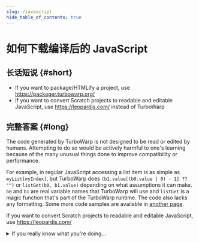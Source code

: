 ```yaml
---
slug: /javascript
hide_table_of_contents: true
---
```


# 如何下载编译后的 JavaScript

## 长话短说 {#short}

 * If you want to package/HTMLify a project, use https://packager.turbowarp.org/
 * If you want to convert Scratch projects to readable and editable JavaScript, use https://leopardjs.com/ instead of TurboWarp

## 完整答案 {#long}

The code generated by TurboWarp is not designed to be read or edited by humans. Attempting to do so would be actively harmful to one's learning because of the many unusual things done to improve compatibility or performance.

For example, in regular JavaScript accessing a list item is as simple as `myList[myIndex]`, but TurboWarp does `(b1.value[(b0.value | 0) - 1] ?? "")` or `listGet(b0, b1.value)` depending on what assumptions it can make. `b0` and `b1` are real variable names that TurboWarp will use and `listGet` is a magic function that's part of the TurboWarp runtime. The code also lacks any formatting. Some more code samples are available in [another page](how).

If you want to convert Scratch projects to readable and editable JavaScript, use https://leopardjs.com/

<details>
<summary>If you really know what you're doing...</summary>

Run this in the JavaScript console before starting the project:

```js
vm.enableDebug();
```

Then the JavaScript will be logged to the console when it gets compiled.

If you don't know what a "JavaScript console" is or how to access it, then it's in your best interest to not look at the generated JavaScript anyways.
</details>
